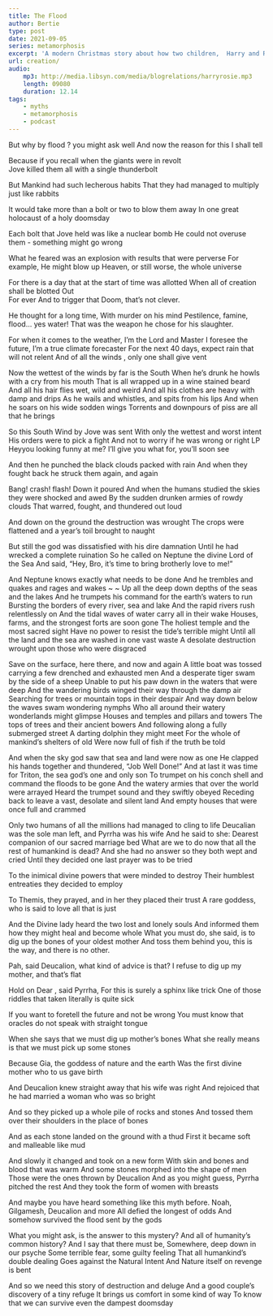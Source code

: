 ```yaml
---
title: The Flood
author: Bertie
type: post
date: 2021-09-05
series: metamorphosis
excerpt: 'A modern Christmas story about how two children,  Harry and Rosie tricked Santa'
url: creation/
audio:
    mp3: http://media.libsyn.com/media/blogrelations/harryrosie.mp3
    length: 09080
    duration: 12.14
tags: 
    - myths
    - metamorphosis
    - podcast
---
```


But why by flood ? you might ask well
And now the reason for this I shall tell 

Because if you recall when the giants were in revolt  
Jove killed them all with a single thunderbolt

But Mankind had such lecherous habits
That they had managed to multiply just like rabbits

It would take more than a bolt or two to blow them   away
In one great holocaust of a holy doomsday


Each bolt that Jove held was like a nuclear bomb
He could not overuse them -  something might go wrong 

What he feared was an explosion with results that were perverse
For example, He might blow up Heaven, or still worse, the whole universe 

For there is a day that at the start of time was allotted
When all of creation shall be blotted 
Out  
For ever
And to trigger that Doom, that’s not clever.  

 
He thought for a long time, 
With murder on his mind
Pestilence, famine, flood… yes water!
That was the weapon he chose for his slaughter. 

For when it comes to the weather, I’m the Lord and Master
I foresee the future,  I’m a true climate forecaster 
For the next 40 days,  expect rain that will not relent
And of all the winds , only one shall  give vent


Now the wettest of the winds by far is the South
When he’s drunk he howls with a cry from his mouth
That is all wrapped up in a wine stained beard
And all his hair flies wet, wild and weird
And all  his clothes are  heavy with damp and drips
As he wails and whistles, and spits from his lips
And when he soars on his wide sodden wings
Torrents and downpours of piss are all that he brings

So this South Wind by Jove was sent
With only the wettest and worst intent
His orders were to pick a fight
And not to worry if he was wrong or right
LP
Heyyou looking funny at me?
I’ll give you what for, you’ll soon see

And then he punched  the black clouds packed with rain
And when they fought back he struck them again, and again

Bang!  crash!  flash!  Down it poured 
And when  the humans studied the skies they were shocked and awed 
By the sudden drunken  armies of rowdy clouds 
That warred, fought, and thundered out loud

And down on the ground the destruction was wrought
The crops were flattened and a year’s toil brought to naught

But still the god was dissatisfied with his dire damnation
Until he had wrecked a complete ruination
So he called on Neptune the divine Lord of the Sea
And said, “Hey, Bro, it’s time to bring brotherly love to me!”

And Neptune knows exactly what needs to be done
And he trembles and quakes and rages and wakes ~
~ Up all the deep down depths of the seas and the lakes
And he trumpets his command for the earth’s waters to run
Bursting the borders of every  river, sea and lake
And the rapid rivers rush relentlessly on
And the tidal waves of water carry all in their wake
Houses, farms, and the strongest forts are soon gone
The holiest temple and the most sacred sight
Have no power to resist the tide’s terrible might
Until all the land and the sea are washed in one vast waste
A desolate destruction wrought upon those who were disgraced

Save on the surface,  here there,  and now and again
A little boat was tossed carrying a few drenched and exhausted men
And a desperate tiger swam by the side of a sheep
Unable to put his paw down in the waters that were deep
And the wandering birds winged their way through the damp air
Searching for trees or mountain tops in their despair
And way down below the waves swam wondering nymphs
Who all around their watery wonderlands might glimpse 
Houses and temples and pillars and towers
The tops of trees and their ancient bowers 
And following along a fully submerged street
A darting dolphin they might meet 
For the whole of mankind’s shelters of old
Were now full of fish if the truth be told

And when the sky god saw that sea and land were now as one
He clapped his hands together and thundered, “Job Well Done!”
And at last it was time for Triton,  the sea god’s one and only son
To trumpet on his conch shell and command the floods to be gone
And the watery armies that over the world were arrayed
Heard the trumpet sound and they swiftly obeyed
Receding back to leave a vast, desolate and silent land
And empty houses that were once full and crammed

Only two humans of all the millions had managed to cling to life
Deucalian was the sole man left, and Pyrrha was his wife
And he said to she: Dearest companion of our sacred marriage bed
What are we to do now that all the rest of humankind is dead?
And she had no answer so they both wept and cried
Until they decided one last prayer was to be tried

To the inimical divine powers that were minded to destroy
Their humblest entreaties they decided to employ

To Themis, they prayed, and in her they placed their trust
A rare goddess, who is said to love all that is just

And the Divine lady heard the two lost and lonely souls 
And informed them how they might heal and become whole 
What you must do, she said, is to dig up the bones of your oldest mother
And toss them behind you, this is the way, and there is no other.

Pah, said Deucalion, what kind of advice is that?
I refuse to dig up my  mother, and that’s flat

Hold on Dear , said Pyrrha,  For this is surely a sphinx like trick
One of those riddles that taken literally is quite sick

If you want to foretell the future and not be wrong
You must know that oracles do not speak with straight tongue

When she says that we must dig up mother’s bones
What she really means is that we must pick up some stones

Because Gia, the goddess of nature and the earth
Was the first divine mother who to us gave birth

And Deucalion knew straight away that his wife was right
And rejoiced that he had married a woman who was so bright

And so they picked up a whole pile of  rocks and stones
And tossed them over their shoulders in the place of bones

And as each stone landed on the ground with a thud
First it became soft and malleable like mud

And slowly it changed and took on a new form
With skin and bones and blood that was warm
And some stones morphed into the shape of  men
Those were the ones  thrown by Deucalion
And as you might guess, Pyrrha pitched the rest
And they  took the form of women with breasts

And maybe you have heard something like this myth before. 
Noah, Gilgamesh, Deucalion  and more
All defied the longest of odds
And somehow survived the flood sent by the gods

What you might ask, is the answer to this mystery?
And all of humanity’s common history?
And I say that there must be, 
Somewhere, deep down in our psyche
Some terrible fear, some guilty feeling
That all humankind’s double dealing
Goes against  the Natural Intent
And Nature itself on revenge is bent

And so we need this story of destruction and deluge 
And a good couple’s discovery of a tiny refuge
It brings us comfort in some kind of way
To know that we can survive even the dampest doomsday


